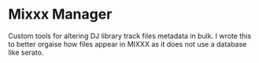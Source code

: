 # Mixxx Manager

Custom tools for altering DJ library track files metadata in bulk.
I wrote this to better orgaise how files appear in MIXXX as it does not use a database like serato.
